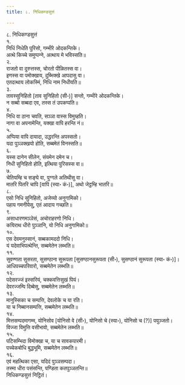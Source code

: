 ```yaml
---
title: ८. निधिकण्डसुत्तं

---
```

८. निधिकण्डसुत्तं  
१.  
निधिं निधेति पुरिसो, गम्भीरे ओदकन्तिके।  
अत्थे किच्‍चे समुप्पन्‍ने, अत्थाय मे भविस्सति॥  
२.  
राजतो वा दुरुत्तस्स, चोरतो पीळितस्स वा।  
इणस्स वा पमोक्खाय, दुब्भिक्खे आपदासु वा।  
एतदत्थाय लोकस्मिं, निधि नाम निधीयति॥  
३.  
तावस्सुनिहितो [ताव सुनिहितो (सी॰)] सन्तो, गम्भीरे ओदकन्तिके।  
न सब्बो सब्बदा एव, तस्स तं उपकप्पति॥  
४.  
निधि वा ठाना चवति, सञ्‍ञा वास्स विमुय्हति।  
नागा वा अपनामेन्ति, यक्खा वापि हरन्ति नं॥  
५.  
अप्पिया वापि दायादा, उद्धरन्ति अपस्सतो।  
यदा पुञ्‍ञक्खयो होति, सब्बमेतं विनस्सति॥  
६.  
यस्स दानेन सीलेन, संयमेन दमेन च।  
निधी सुनिहितो होति, इत्थिया पुरिसस्स वा॥  
७.  
चेतियम्हि च सङ्घे वा, पुग्गले अतिथीसु वा।  
मातरि पितरि चापि [वापि (स्या॰ कं॰)], अथो जेट्ठम्हि भातरि॥  
८.  
एसो निधि सुनिहितो, अजेय्यो अनुगामिको।  
पहाय गमनीयेसु, एतं आदाय गच्छति॥  
९.  
असाधारणमञ्‍ञेसं, अचोराहरणो निधि।  
कयिराथ धीरो पुञ्‍ञानि, यो निधि अनुगामिको॥  
१०.  
एस देवमनुस्सानं, सब्बकामददो निधि।  
यं यदेवाभिपत्थेन्ति, सब्बमेतेन लब्भति॥  
११.  
सुवण्णता सुसरता, सुसण्ठाना सुरूपता [सुसण्ठानसुरूपता (सी॰), सुसण्ठानं सुरूपता (स्या॰ कं॰)]।  
आधिपच्‍चपरिवारो, सब्बमेतेन लब्भति॥  
१२.  
पदेसरज्‍जं इस्सरियं, चक्‍कवत्तिसुखं पियं।  
देवरज्‍जम्पि दिब्बेसु, सब्बमेतेन लब्भति॥  
१३.  
मानुस्सिका च सम्पत्ति, देवलोके च या रति।  
या च निब्बानसम्पत्ति, सब्बमेतेन लब्भति॥  
१४.  
मित्तसम्पदमागम्म, योनिसोव [योनिसो वे (सी॰), योनिसो चे (स्या॰), योनिसो च (?)] पयुञ्‍जतो।  
विज्‍जा विमुत्ति वसीभावो, सब्बमेतेन लब्भति॥  
१५.  
पटिसम्भिदा विमोक्खा च, या च सावकपारमी।  
पच्‍चेकबोधि बुद्धभूमि, सब्बमेतेन लब्भति॥  
१६.  
एवं महत्थिका एसा, यदिदं पुञ्‍ञसम्पदा।  
तस्मा धीरा पसंसन्ति, पण्डिता कतपुञ्‍ञतन्ति॥  
निधिकण्डसुत्तं निट्ठितं।  